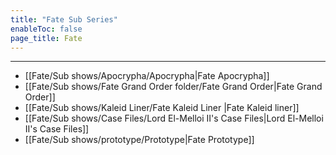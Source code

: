 ```yaml
---
title: "Fate Sub Series"
enableToc: false
page_title: Fate
---
```

***
- [[Fate/Sub shows/Apocrypha/Apocrypha|Fate Apocrypha]]
- [[Fate/Sub shows/Fate Grand Order folder/Fate Grand Order|Fate Grand Order]]
- [[Fate/Sub shows/Kaleid Liner/Fate Kaleid Liner |Fate Kaleid liner]]
- [[Fate/Sub shows/Case Files/Lord El-Melloi II's Case Files|Lord El-Melloi II's Case Files]]
- [[Fate/Sub shows/prototype/Prototype|Fate Prototype]]

